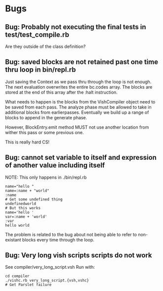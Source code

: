 # Bugs

## Bug: Probably not executing the final tests in test/test_compile.rb

Are they outside of the class definition?


## Bug: saved blocks are not retained past one time thru loop in bin/repl.rb

Just saving the Context as we pass thru through the loop is not enough.
The next evaluation overwrites the entire bc.codes array.
The blocks are stored at the end of this array after the :halt instruction.

What needs to happen is 
the blocks from the VishCompiler object need to be saved from each pass.
The analyze phase must be allowed to take in additional blocks from earlierpasses.
Eventually we build up a range of blocks to append in the generate phase.

However, BlockEntry.emit method MUST not use another
location from wither this pass or some previous one.

This is really hard CS!

## Bug: cannot set variable to itself and expression of another value including itself

NOTE: This only happens in ./bin/repl.rb
```
name="hello "
name=:name + "world"
:name
# Get some undefined thing
undefinedworld
# But this works
name='hello '
var=:name + 'world'
:var
hello world
```

The problem is related to the bug about not being able to refer to non-existant blocks every time through the loop.



## Bug: Very long vish scripts scripts do not work

See compiler/very_long_script.vsh
Run with:

```
cd compiler
./vishc.rb very_long_script.{vsh,vshc}
# Get Parslet failure
```
